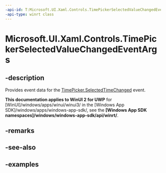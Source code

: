 ```yaml
---
-api-id: T:Microsoft.UI.Xaml.Controls.TimePickerSelectedValueChangedEventArgs
-api-type: winrt class
---
```


<!-- Class syntax.
public class TimePickerSelectedValueChangedEventArgs 
-->

# Microsoft.UI.Xaml.Controls.TimePickerSelectedValueChangedEventArgs

## -description

Provides event data for the [TimePicker.SelectedTimeChanged](timepicker_selectedtimechanged.md) event.

**This documentation applies to WinUI 2 for UWP** for [WinUI]/windows/apps/winui/winui3/ in the [Windows App SDK]/windows/apps/windows-app-sdk/, see the **[Windows App SDK namespaces]/windows/windows-app-sdk/api/winrt/**.

## -remarks

## -see-also

## -examples

